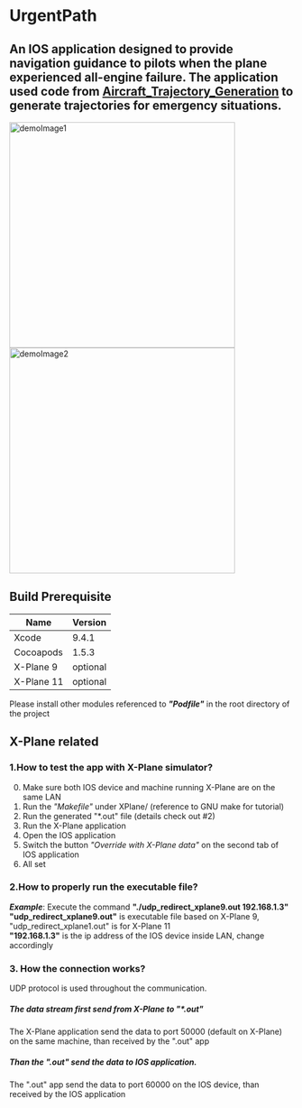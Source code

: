 # UrgentPath
An IOS application designed to provide navigation guidance to pilots when the plane experienced all-engine failure.
The application used code from [Aircraft_Trajectory_Generation](https://github.com/enjoybeta/Aircraft_Trajectory_Generation) to generate trajectories for emergency situations.
---
<img src="https://github.com/enjoybeta/UrgentPath/blob/master/Data/demo1.jpg" alt="demoImage1" width="400"/> <img src="https://github.com/enjoybeta/UrgentPath/blob/master/Data/demo2.jpg" alt="demoImage2" width="400"/>

## Build Prerequisite
Name | Version
------------ | -------------
Xcode | 9.4.1
Cocoapods | 1.5.3
X-Plane 9 | optional
X-Plane 11 | optional

Please install other modules referenced to ***"Podfile"*** in the root directory of the project

## X-Plane related
### 1.How to test the app with X-Plane simulator?
0. Make sure both IOS device and machine running X-Plane are on the same LAN
1. Run the *"Makefile"* under XPlane/ (reference to GNU make for tutorial)
2. Run the generated "*.out" file (details check out #2)
3. Run the X-Plane application
4. Open the IOS application
5. Switch the button *"Override with X-Plane data"* on the second tab of IOS application
6. All set

### 2.How to properly run the executable file?
***Example***: Execute the command **"./udp_redirect_xplane9.out 192.168.1.3"** <br/>
**"udp_redirect_xplane9.out"** is executable file based on X-Plane 9, "udp_redirect_xplane1.out" is for X-Plane 11 <br/>
**"192.168.1.3"** is the ip address of the IOS device inside LAN, change accordingly

### 3. How the connection works?
 UDP protocol is used throughout the communication.
##### The data stream first send from X-Plane to "*.out"
The X-Plane application send the data to port 50000 (default on X-Plane) on the same machine, than received by the ".out" app
##### Than the ".out" send the data to IOS application.
The ".out" app send the data to port 60000 on the IOS device, than received by the IOS application
